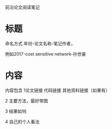 
前沿论文阅读笔记

# 标题
命名方式 年份-论文名称-笔记作者，

例如2017-cost sensitive network-孙世豪
# 内容
内容包含
1论文链接 代码链接 其他资料链接（如果有）

2 主要方法，最好带图

3 结果如何

4 自己的个人看法
